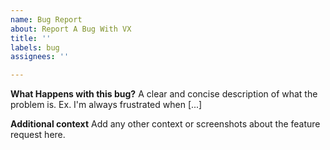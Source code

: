 ```yaml
---
name: Bug Report
about: Report A Bug With VX
title: ''
labels: bug
assignees: ''

---
```


**What Happens with this bug?**
A clear and concise description of what the problem is. Ex. I'm always frustrated when [...]

**Additional context**
Add any other context or screenshots about the feature request here.
